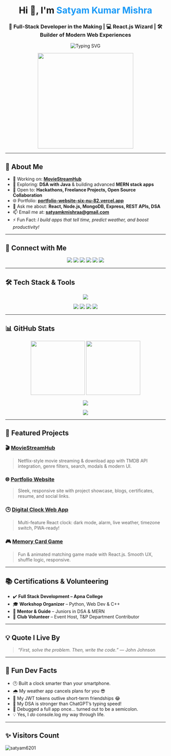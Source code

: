 <h1 align="center">Hi 👋, I'm <span style="color:#1B9AF7;">Satyam Kumar Mishra</span></h1>
<h3 align="center">🚀 Full-Stack Developer in the Making | 💻 React.js Wizard | 🛠️ Builder of Modern Web Experiences</h3>

<p align="center">
  <img src="https://readme-typing-svg.herokuapp.com?font=Fira+Code&weight=600&size=22&pause=1000&color=1B9AF7&center=true&vCenter=true&width=500&lines=Crafting+Clean+UIs+with+React.js;Solving+Real+Problems+with+Code;MERN+Stack+Developer;DSA+Enthusiast+in+Java;Open+Source+Contributor" alt="Typing SVG" />
</p>

<p align="center">
  <img src="https://user-images.githubusercontent.com/55389276/140866485-8fb1c876-9a8f-4d6a-98dc-08c4981eaf70.gif" width="300"/>
</p>

---

## 🚀 About Me

- 🔭 Working on: **[MovieStreamHub](https://portfolio-website-six-nu-82.vercel.app/)**
- 🌱 Exploring: **DSA with Java** & building advanced **MERN stack apps**
- 🤝 Open to: **Hackathons, Freelance Projects, Open Source Collaboration**
- 🌐 Portfolio: [**portfolio-website-six-nu-82.vercel.app**](https://portfolio-website-six-nu-82.vercel.app/)
- 💬 Ask me about: **React, Node.js, MongoDB, Express, REST APIs, DSA**
- 📫 Email me at: **satyamkmishraa@gmail.com**
- ⚡ Fun Fact: *I build apps that tell time, predict weather, and boost productivity!*

---

## 📲 Connect with Me

<p align="center">
  <a href="https://twitter.com/satyamkmishraa"><img src="https://img.shields.io/badge/Twitter-%231DA1F2.svg?&style=for-the-badge&logo=twitter&logoColor=white"/></a>
  <a href="https://linkedin.com/in/satyam-kumar-mishra-9bb980291"><img src="https://img.shields.io/badge/LinkedIn-%230077B5.svg?&style=for-the-badge&logo=linkedin&logoColor=white"/></a>
  <a href="https://www.facebook.com/profile.php?id=100024550755973"><img src="https://img.shields.io/badge/Facebook-%231877F2.svg?&style=for-the-badge&logo=facebook&logoColor=white"/></a>
  <a href="https://leetcode.com/satyammishra62"><img src="https://img.shields.io/badge/LeetCode-%23FFA116.svg?&style=for-the-badge&logo=leetcode&logoColor=white"/></a>
  <a href="https://discord.gg/satyamkumarmishra"><img src="https://img.shields.io/badge/Discord-%237289DA.svg?&style=for-the-badge&logo=discord&logoColor=white"/></a>
  <a href="https://www.instagram.com/satyammishra_467/"><img src="https://img.shields.io/badge/Instagram-%23E4405F.svg?&style=for-the-badge&logo=instagram&logoColor=white"/></a>
</p>

---

## 🛠️ Tech Stack & Tools

<p align="center">
  <img src="https://skillicons.dev/icons?i=html,css,js,react,nextjs,redux,tailwind,bootstrap,vite,nodejs,express,mongodb,mysql,java,git,github,firebase,vercel,netlify,figma,vscode" />
</p>

<p align="center">
  <img src="https://img.shields.io/badge/React_Router-CA4245?style=for-the-badge&logo=react-router&logoColor=white" />
  <img src="https://img.shields.io/badge/React Hook Form-EC5990?style=for-the-badge&logo=reacthookform&logoColor=white" />
  <img src="https://img.shields.io/badge/Nodemon-76D04B?style=for-the-badge&logo=nodemon&logoColor=white" />
  <img src="https://img.shields.io/badge/Canva-00C4CC?style=for-the-badge&logo=canva&logoColor=white" />
</p>

---

## 📊 GitHub Stats

<p align="center">
  <img src="https://github-readme-stats.vercel.app/api?username=satyam6201&show_icons=true&theme=radical&border_radius=10" height="170"/>
  <img src="https://github-readme-stats.vercel.app/api/top-langs/?username=satyam6201&layout=compact&theme=radical&border_radius=10" height="170"/>
</p>

<p align="center">
  <img src="https://github-readme-streak-stats.herokuapp.com/?user=satyam6201&theme=radical&border_radius=10"/>
</p>

<p align="center">
  <img src="https://github-profile-trophy.vercel.app/?username=satyam6201&theme=radical&no-frame=true&row=1&margin-w=15&column=6" />
</p>

---

## 🌟 Featured Projects

### 🎬 [MovieStreamHub](https://portfolio-website-six-nu-82.vercel.app/)
> Netflix-style movie streaming & download app with TMDB API integration, genre filters, search, modals & modern UI.

### 🌐 [Portfolio Website](https://portfolio-website-six-nu-82.vercel.app/)
> Sleek, responsive site with project showcase, blogs, certificates, resume, and social links.

### 🕒 [Digital Clock Web App](https://github.com/Satyam6201/Digital-Clock-App)
> Multi-feature React clock: dark mode, alarm, live weather, timezone switch, PWA-ready!

### 🎮 [Memory Card Game](https://github.com/Satyam6201/Memory-Card-Game)
> Fun & animated matching game made with React.js. Smooth UX, shuffle logic, responsive.

---

## 📚 Certifications & Volunteering

- ✔️ **Full Stack Development – Apna College**
- 🎓 **Workshop Organizer** – Python, Web Dev & C++
- 🎤 **Mentor & Guide** – Juniors in DSA & MERN
- 💬 **Club Volunteer** – Event Host, T&P Department Contributor

---

## 💡 Quote I Live By

> *“First, solve the problem. Then, write the code.”* — John Johnson

---

## 🧠 Fun Dev Facts

- 🕐 Built a clock smarter than your smartphone.
- 🌧️ My weather app cancels plans for you 😎
- 🔐 My JWT tokens outlive short-term friendships 😂
- 🧠 My DSA is stronger than ChatGPT’s typing speed!
- 🎯 Debugged a full app once… turned out to be a semicolon.
- 💡 Yes, I *do* console.log my way through life.

---

## ✨ Visitors Count

<p align="left">
  <img src="https://komarev.com/ghpvc/?username=satyam6201&label=Profile%20views&color=0e75b6&style=flat" alt="satyam6201" />
</p>

